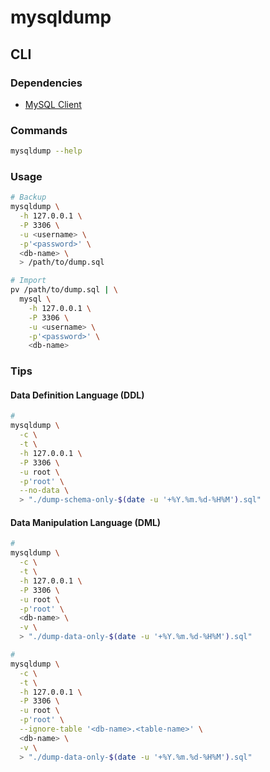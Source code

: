 # mysqldump

## CLI

### Dependencies

- [MySQL Client](/mysql/client.md)

### Commands

```sh
mysqldump --help
```

### Usage

```sh
# Backup
mysqldump \
  -h 127.0.0.1 \
  -P 3306 \
  -u <username> \
  -p'<password>' \
  <db-name> \
  > /path/to/dump.sql

# Import
pv /path/to/dump.sql | \
  mysql \
    -h 127.0.0.1 \
    -P 3306 \
    -u <username> \
    -p'<password>' \
    <db-name>
```

### Tips

#### Data Definition Language (DDL)

```sh
#
mysqldump \
  -c \
  -t \
  -h 127.0.0.1 \
  -P 3306 \
  -u root \
  -p'root' \
  --no-data \
  > "./dump-schema-only-$(date -u '+%Y.%m.%d-%H%M').sql"
```

#### Data Manipulation Language (DML)

```sh
#
mysqldump \
  -c \
  -t \
  -h 127.0.0.1 \
  -P 3306 \
  -u root \
  -p'root' \
  <db-name> \
  -v \
  > "./dump-data-only-$(date -u '+%Y.%m.%d-%H%M').sql"

#
mysqldump \
  -c \
  -t \
  -h 127.0.0.1 \
  -P 3306 \
  -u root \
  -p'root' \
  --ignore-table '<db-name>.<table-name>' \
  <db-name> \
  -v \
  > "./dump-data-only-$(date -u '+%Y.%m.%d-%H%M').sql"
```

<!--
mysql \
  -h 127.0.0.1 \
  -P 3306 \
  -D <db-name> \
  -u root \
  -p'root' \
  -ve 'SHOW TABLES();'
-->
